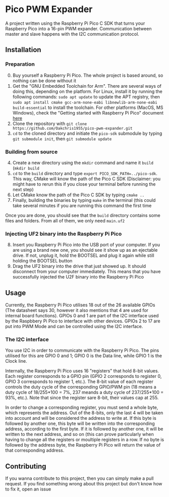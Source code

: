 # Pico PWM Expander
A project written using the Raspberry Pi Pico C SDK that turns your Raspberry Pico into a 16-pin PWM expander. Communication between master and slave happens with the I2C communication protocol.

## Installation

### Preparation

0) Buy yourself a Raspberry Pi Pico. The whole project is based around, so nothing can be done without it
1) Get the "GNU Embedded Toolchain for Arm". There are several ways of doing this, depending on the platform. For Linux, install it by running the following commands: `sudo apt update` to update the APT registry, then `sudo apt install cmake gcc-arm-none-eabi libnewlib-arm-none-eabi build-essential` to install the toolchain. For other platforms (MacOS, MS Windows), check the "Getting started with Raspberry Pi Pico" document [here](https://datasheets.raspberrypi.com/pico/getting-started-with-pico.pdf)
2) Clone the repository with `git clone https://github.com/Oakchris1955/pico-pwm-expander.git`
3) `cd` to the cloned directory and initiate the `pico-sdk` submodule by typing `git submodule init`, then `git submodule update`

### Building from source

4) Create a new directory using the `mkdir` command and name it `build` (`mkdir build`
5) `cd` to the `build` directory and type `export PICO_SDK_PATH=../pico-sdk`. This way, CMake will know the path of the Pico C SDK (Disclaimer: you might have to rerun this if you close your terminal before running the next step) 
6) Let CMake know the path of the Pico C SDK by typing `cmake ..`
7) Finally, building the binaries by typing `make` in the terminal (this could take several minutes if you are running this command the first time

Once you are done, you should see that the `build` directory contains some files and folders. From all of them, we only need `main.uf2`

### Injecting UF2 binary into the Raspberry Pi Pico

8) Insert you Raspberry Pi Pico into the USB port of your computer. If you are using a brand new one, you should see it show up as an ejectable drive. If not, unplug it, hold the BOOTSEL and plug it again while still holding the BOOTSEL button
9) Drag the UF2 binary into the drive that just showed up. It should disconnect from your computer immediately. This means that you have successfully injected the U2F binary into the Raspberry Pi Pico


## Usage

Currently, the Raspberry Pi Pico utilises 18 out of the 26 available GPIOs (The datasheet says 30, however it also mentions that 4 are used for internal board functions). GPIOs 0 and 1 are part of the I2C interface used by the Raspbbery Pi Pico to interface with other devices. GPIOs 2 to 17 are put into PWM Mode and can be controlled using the I2C interface. 

### The I2C interface

You use I2C in order to communicate with the Raspberry Pi Pico. The pins utilised for this are GPIO 0 and 1; GPIO 0 is the Data line, while GPIO 1 is the Clock line.

Internally, the Raspberry Pi Pico uses 16 "registers" that hold 8-bit values. Each register corresponds to a GPIO pin (GPIO 2 corresponds to register 0, GPIO 3 corresponds to register 1, etc.). The 8-bit value of each register controls the duty cycle of the corresponding GPIO/PWM pin (18 means a duty cycle of 18/255\*100 = 7%, 237 meands a duty cycle of 237/255\*100 = 93%, etc.). Note that since the register sare 8-bit, their values cap at 255.

In order to change a corresponding register, you must send a whole byte, which represents the address. Out of the 8-bits, only the last 4 will be taken into account and will be considered the address to write at. If this byte is followed by another one, this byte will be written into the corresponding address, according to the first byte. If it is followed by another one, it will be written to the next address, and so on (this can prove particularly when having to change all the registers or moultiple registers in a row. If no byte is followed by the address byte, the Raspberry Pi Pico will return the value of that corresponding address.

## Contributing

If you wanna contribute to this project, then you can simply make a pull request. If you find something wrong about this project but don't know how to fix it, open an issue
